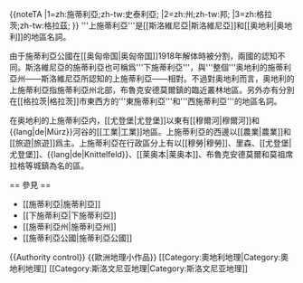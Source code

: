 {{noteTA
|1=zh:施蒂利亞;zh-tw:史泰利亞;
|2=zh:州;zh-tw:邦;
|3=zh:格拉茨;zh-tw:格拉茲;
}}
'''上施蒂利亞'''是[[斯洛維尼亞|斯洛維尼亞]]和[[奥地利|奥地利]]的地區名詞。

由于施蒂利亞公國在[[奥匈帝国|奥匈帝国]]1918年解体時被分割，兩國的認知不同。斯洛維尼亞的施蒂利亞也可稱爲'''下施蒂利亞'''，與'''整個'''奥地利的施蒂利亞州——斯洛維尼亞所認知的上施蒂利亞——相對。不過對奥地利而言，奥地利的上施蒂利亞指施蒂利亞州北部，布魯克安德莫爾鎮的臨近叢林地區。另外亦有分別在[[格拉茨|格拉茨]]市東西方的'''東施蒂利亞'''和'''西施蒂利亞'''的地區名詞。

在奥地利的上施蒂利亞内，[[尤登堡|尤登堡]]以東有[[穆爾河|穆爾河]]和{{lang|de|Mürz}}河谷的[[工業|工業]]地區。上施蒂利亞的西邊以[[農業|農業]]和[[旅遊|旅遊]]爲主。上施蒂利亞在行政區分上有以[[穆勞|穆勞]]、里森、[[尤登堡|尤登堡]]、{{lang|de|Knittelfeld}}、[[莱奥本|莱奥本]]、布魯克安德莫爾和莫祖席拉格等城鎮為名的區。

== 參見 ==
* [[施蒂利亞|施蒂利亞]]
* [[下施蒂利亞|下施蒂利亞]]
* [[施蒂利亞州|施蒂利亞州]]
* [[施蒂利亞公國|施蒂利亞公國]]

{{Authority control}}
{{歐洲地理小作品}}
[[Category:奧地利地理|Category:奧地利地理]]
[[Category:斯洛文尼亚地理|Category:斯洛文尼亚地理]]